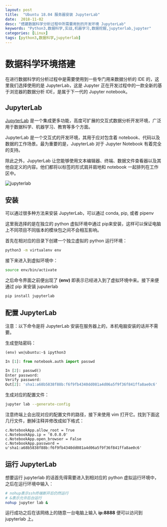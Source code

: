 ```yaml
---
layout: post
title:  "Ubuntu 18.04 服务器安装 JupyterLab"
date:  2018-11-02
desc: "搭建数据科学分析过程中所需要用到的开发环境 JupyterLab"
keywords: "Python3,数据科学,实战,机器学习,数据挖掘,jupyterlab,jupyter"
categories: [Linux]
tags: [python3,数据科学,jupyterlab]
---
```

# 数据科学环境搭建

在进行数据科学的分析过程中是需要使用到一些专门用来数据分析的 IDE 的，这里我们选择使用的是 JupyterLab，这是 Jupyter 正在开发过程中的一款全新的基于浏览器的数据分析 IDE，是属于下一代的 Jupyter notebook。

## JupyterLab

[JupyterLab](https://jupyterlab.readthedocs.io/en/stable/) 是一个集成更多功能，高度可扩展的交互式数据分析开发环境，广泛用于数据科学、机器学习、教育等多个方面。

JupyterLab 是一个交互式的开发环境，其用于应对包含着 notebook、代码以及数据的工作场景。最为重要的是，JupyterLab 对于 Jupyter Notebook 有着完全的支持。

除此之外，JupyterLab 让您能够使用文本编辑器、终端、数据文件查看器以及其他自定义的内容。他们都将以标签的形式肩并肩地和 notebook 一起排列在工作区中。

![jupyterlab](https://jupyterlab.readthedocs.io/en/stable/_images/jupyterlab.png)

## 安装

可以通过很多种方法来安装 JupyterLab，可以通过 conda, pip, 或者 pipenv

这里我选择的是在独立的 python 虚拟环境中通过 pip来安装，这样可以保证电脑上不同项目不同版本的模块包之间不会相互影响。

首先在相对应的目录下创建一个独立虚拟的 python 运行环境：

```bash
python3 -m virtualenv env
```

接下来进入到虚拟环境中：

```bash
source env/bin/activate
```

之后命令界面之前便出现了 **(env)** 即表示已经进入到了虚拟环境中来。接下来便通过 pip 来安装 juputerlab

```bash
pip install jupyterlab
```

## 配置 JupyterLab

注意：以下命令是将 JupyterLab 安装在服务器上的，本机电脑安装的话并不需要。

生成登陆密码：

```python
(env) wx@ubuntu:~$ ipython3

In [1]: from notebook.auth import passwd                       

In [2]: passwd()                                               
Enter password: 
Verify password: 
Out[2]: 'sha1:a68b5838f88b:f6f9fb4340dd081a4d06a5f9f36f841ffa8ae0c6'
```

生成对应的配置文件：

```sh
jupyter lab --generate-config
```

注意终端上会出现对应的配置文件的路径，接下来使用 vim 打开它。找到下面这几行文件，删掉注释并修改成如下格式：

```
c.NotebookApp.allow_root = True
c.NotebookApp.ip = '0.0.0.0'
c.NotebookApp.open_browser = False
c.NotebookApp.password = u'sha1:a68b5838f88b:f6f9fb4340dd081a4d06a5f9f36f841ffa8ae0c6'
```

## 运行 JupyterLab

想要运行 jupyterlab 的话首先得需要进入到相对应的 python 虚拟运行环境中，之后在运行环境中输入：

```bash
# nohup表示ssh终端断开后仍然运行
# &表示允许后台运行
nohup jupyter lab &
```
运行成功之后在该网络上的随意一台电脑上输入 **ip:8888** 便可以访问到 jupyterlab 上。